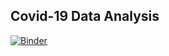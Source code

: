 ## Covid-19 Data Analysis

[![Binder](https://mybinder.org/badge_logo.svg)](https://mybinder.org/v2/gh/arebimohammed/Covid-19-Analysis/master?urlpath=voila%2Frender%2FML-Covid19-analysis.ipynb)

